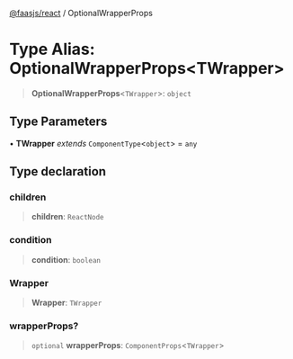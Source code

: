 [@faasjs/react](../README.md) / OptionalWrapperProps

# Type Alias: OptionalWrapperProps\<TWrapper\>

> **OptionalWrapperProps**\<`TWrapper`\>: `object`

## Type Parameters

• **TWrapper** *extends* `ComponentType`\<`object`\> = `any`

## Type declaration

### children

> **children**: `ReactNode`

### condition

> **condition**: `boolean`

### Wrapper

> **Wrapper**: `TWrapper`

### wrapperProps?

> `optional` **wrapperProps**: `ComponentProps`\<`TWrapper`\>
